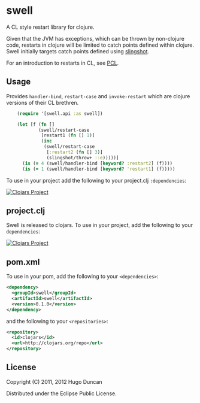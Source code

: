 # swell

A CL style restart library for clojure.

Given that the JVM has exceptions, which can be thrown by non-clojure code,
restarts in clojure will be limited to catch points defined within clojure.
Swell initially targets catch points defined using
[slingshot](https://github.com/scgilardi/slingshot).

For an introduction to restarts in CL, see [PCL](http://www.gigamonkeys.com/book/beyond-exception-handling-conditions-and-restarts.html).

## Usage

Provides `handler-bind`, `restart-case` and `invoke-restart` which are clojure
versions of their CL brethren.

```clojure
    (require '[swell.api :as swell])

    (let [f (fn []
            (swell/restart-case
             [restart1 (fn [] 1)]
             (inc
              (swell/restart-case
               [:restart2 (fn [] 3)]
               (slingshot/throw+ ::e)))))]
      (is (= 4 (swell/handler-bind [keyword? :restart2] (f))))
      (is (= 1 (swell/handler-bind [keyword? 'restart1] (f)))))
```

To use in your project add the following to your project.clj `:dependencies`:

[![Clojars Project](http://clojars.org/swell/latest-version.svg)](http://clojars.org/swell)

## project.clj

Swell is released to clojars. To use in your project, add the following to your
`dependencies`:

[![Clojars Project](http://clojars.org/swell/latest-version.svg)](http://clojars.org/swell)

## pom.xml
To use in your pom, add the following to your `<dependencies>`:

```xml
<dependency>
  <groupId>swell</groupId>
  <artifactId>swell</artifactId>
  <version>0.1.0</version>
</dependency>
```

and the following to your `<repositories>`:

``` xml
<repository>
  <id>clojars</id>
  <url>http://clojars.org/repo</url>
</repository>
```

## License

Copyright (C) 2011, 2012 Hugo Duncan

Distributed under the Eclipse Public License.
